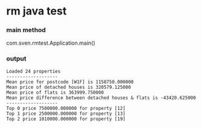 # rm java test

### main method

com.sven.rmtest.Application.main()

### output

```
Loaded 24 properties
-------------------
Mean price for postcode [W1F] is 1158750.000000
Mean price of detached houses is 320579.125000
Mean price of flats is 363999.750000
Mean price difference between detached houses & flats is -43420.625000
-------------------
Top 0 price 7500000.000000 for property [12]
Top 1 price 2500000.000000 for property [13]
Top 2 price 1010000.000000 for property [19] 
```





